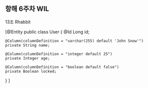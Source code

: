 ## 항해 6주차 WIL

13조 Rhabbit

[@Entity
public class User {
    @Id
    Long id;
 
    @Column(columnDefinition = "varchar(255) default 'John Snow'")
    private String name;
 
    @Column(columnDefinition = "integer default 25")
    private Integer age;
 
    @Column(columnDefinition = "boolean default false")
    private Boolean locked;
}
]
